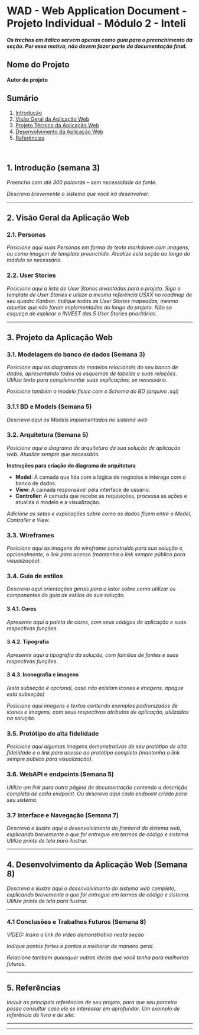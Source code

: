 # WAD - Web Application Document - Projeto Individual - Módulo 2 - Inteli

**_Os trechos em itálico servem apenas como guia para o preenchimento da seção. Por esse motivo, não devem fazer parte da documentação final._**

## Nome do Projeto

#### Autor do projeto

## Sumário

1. [Introdução](#c1)  
2. [Visão Geral da Aplicação Web](#c2)  
3. [Projeto Técnico da Aplicação Web](#c3)  
4. [Desenvolvimento da Aplicação Web](#c4)  
5. [Referências](#c5)  

<br>

## <a name="c1"></a>1. Introdução (semana 3)

*Preencha com até 300 palavras – sem necessidade de fonte.*

*Descreva brevemente o sistema que você irá desenvolver.*

---

## <a name="c2"></a>2. Visão Geral da Aplicação Web

### 2.1. Personas

*Posicione aqui suas Personas em forma de texto markdown com imagens, ou como imagem de template preenchido. Atualize esta seção ao longo do módulo se necessário.*

### 2.2. User Stories

*Posicione aqui a lista de User Stories levantadas para o projeto. Siga o template de User Stories e utilize a mesma referência USXX no roadmap de seu quadro Kanban. Indique todas as User Stories mapeadas, mesmo aquelas que não forem implementadas ao longo do projeto. Não se esqueça de explicar o INVEST das 5 User Stories prioritárias.*

---

## <a name="c3"></a>3. Projeto da Aplicação Web

### 3.1. Modelagem do banco de dados  (Semana 3)

*Posicione aqui os diagramas de modelos relacionais do seu banco de dados, apresentando todos os esquemas de tabelas e suas relações. Utilize texto para complementar suas explicações, se necessário.*

*Posicione também o modelo físico com o Schema do BD (arquivo .sql)*

### 3.1.1 BD e Models (Semana 5)
*Descreva aqui os Models implementados no sistema web*

### 3.2. Arquitetura (Semana 5)

*Posicione aqui o diagrama de arquitetura da sua solução de aplicação web. Atualize sempre que necessário.*

**Instruções para criação do diagrama de arquitetura**  
- **Model**: A camada que lida com a lógica de negócios e interage com o banco de dados.
- **View**: A camada responsável pela interface de usuário.
- **Controller**: A camada que recebe as requisições, processa as ações e atualiza o modelo e a visualização.
  
*Adicione as setas e explicações sobre como os dados fluem entre o Model, Controller e View.*

### 3.3. Wireframes

*Posicione aqui as imagens do wireframe construído para sua solução e, opcionalmente, o link para acesso (mantenha o link sempre público para visualização).*

### 3.4. Guia de estilos

*Descreva aqui orientações gerais para o leitor sobre como utilizar os componentes do guia de estilos de sua solução.*

#### 3.4.1. Cores

*Apresente aqui a paleta de cores, com seus códigos de aplicação e suas respectivas funções.*

#### 3.4.2. Tipografia

*Apresente aqui a tipografia da solução, com famílias de fontes e suas respectivas funções.*

#### 3.4.3. Iconografia e imagens 

*(esta subseção é opcional, caso não existam ícones e imagens, apague esta subseção)*

*Posicione aqui imagens e textos contendo exemplos padronizados de ícones e imagens, com seus respectivos atributos de aplicação, utilizadas na solução.*

### 3.5. Protótipo de alta fidelidade

*Posicione aqui algumas imagens demonstrativas de seu protótipo de alta fidelidade e o link para acesso ao protótipo completo (mantenha o link sempre público para visualização).*

### 3.6. WebAPI e endpoints (Semana 5)

*Utilize um link para outra página de documentação contendo a descrição completa de cada endpoint. Ou descreva aqui cada endpoint criado para seu sistema.*  

### 3.7 Interface e Navegação (Semana 7)

*Descreva e ilustre aqui o desenvolvimento do frontend do sistema web, explicando brevemente o que foi entregue em termos de código e sistema. Utilize prints de tela para ilustrar.*

---

## <a name="c4"></a>4. Desenvolvimento da Aplicação Web (Semana 8)

*Descreva e ilustre aqui o desenvolvimento do sistema web completo, explicando brevemente o que foi entregue em termos de código e sistema. Utilize prints de tela para ilustrar.*

---

### 4.1 Conclusões e Trabalhos Futuros (Semana 8)

*VIDEO: Insira o link do vídeo demonstrativo nesta seção*

*Indique pontos fortes e pontos a melhorar de maneira geral.*

*Relacione também quaisquer outras ideias que você tenha para melhorias futuras.*

---

## <a name="c5"></a>5. Referências

_Incluir as principais referências de seu projeto, para que seu parceiro possa consultar caso ele se interessar em aprofundar. Um exemplo de referência de livro e de site:_<br>

---
---
